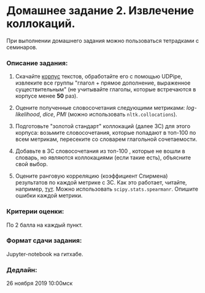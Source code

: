 # Домашнее задание 2. Извлечение коллокаций.

При выполнении домашнего задания можно пользоваться тетрадками с семинаров.

### Описание задания:

1. Скачайте [корпус](https://github.com/sjut/HSE-Compling/blob/master/hw/testset2.txt) текстов, обработайте его с помощью UDPipe, извлеките все группы 
"глагол + прямое дополнение, выраженное существительным" 
(не учитывайте глаголы, которые встречаются в корпусе менее **50** раз).

2. Оцените полученные словосочетания следующими метриками: *log-likelihood*, *dice*, *PMI* (можно использовать `nltk.collocations`). 

3. Подготовьте "золотой стандарт" коллокаций (далее ЗС) для этого корпуса: 
возьмите словосочетания, которые попадают в топ-100 по всем метрикам,
пересеките со словарем глагольной сочетаемости.

4. Добавьте в ЗС словосочетания из топ-100 , которые не вошли в словарь, но являются коллокациями (если такие есть), объясните свой выбор.

5. Оцените ранговую корреляцию (коэффициент Спирмена) результатов по каждой метрике с ЗС. 
Как это работает, читайте, например, [тут](https://en.wikipedia.org/wiki/Spearman%27s_rank_correlation_coefficient#Example).
Можно использовать `scipy.stats.spearmanr`.
Опишите ошибки каждой метрики.

### Критерии оценки:

По 2 балла на каждый пункт.

### Формат сдачи задания:

Jupyter-notebook на гитхабе.

### Дедлайн: 

26 ноября 2019 10:00мск
